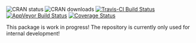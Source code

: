 
![CRAN status](http://www.r-pkg.org/badges/version/classifyr) ![CRAN downloads](http://cranlogs.r-pkg.org/badges/grand-total/classifyr) [![Travis-CI Build Status](https://travis-ci.org/.svg?branch=master)](https://travis-ci.org/) [![AppVeyor Build Status](https://ci.appveyor.com/api/projects/status/github/eribul/classifyr?branch=master&svg=true)](https://ci.appveyor.com/project/eribul/classifyr) [![Coverage Status](https://img.shields.io/codecov/c/github//master.svg)](https://codecov.io/github/?branch=master)

<!-- README.md is generated from README.Rmd. Please edit that file -->
This package is work in progress! The repository is currently only used for internal development!

